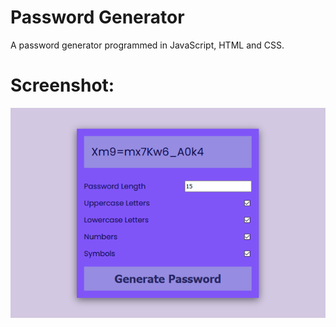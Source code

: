 # Password Generator
A password generator programmed in JavaScript, HTML and CSS.

# Screenshot:

![alt text](https://github.com/math-reis/basic-projects/blob/main/password-generator/image.png?raw=true)
